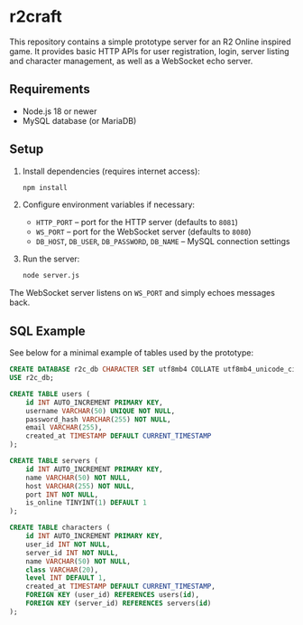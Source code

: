 # r2craft

This repository contains a simple prototype server for an R2 Online inspired game. It provides basic HTTP APIs for user registration, login, server listing and character management, as well as a WebSocket echo server.

## Requirements
- Node.js 18 or newer
- MySQL database (or MariaDB)

## Setup
1. Install dependencies (requires internet access):
   ```bash
   npm install
   ```
2. Configure environment variables if necessary:
   - `HTTP_PORT` – port for the HTTP server (defaults to `8081`)
   - `WS_PORT` – port for the WebSocket server (defaults to `8080`)
   - `DB_HOST`, `DB_USER`, `DB_PASSWORD`, `DB_NAME` – MySQL connection settings

3. Run the server:
   ```bash
   node server.js
   ```

The WebSocket server listens on `WS_PORT` and simply echoes messages back.

## SQL Example
See below for a minimal example of tables used by the prototype:
```sql
CREATE DATABASE r2c_db CHARACTER SET utf8mb4 COLLATE utf8mb4_unicode_ci;
USE r2c_db;

CREATE TABLE users (
    id INT AUTO_INCREMENT PRIMARY KEY,
    username VARCHAR(50) UNIQUE NOT NULL,
    password_hash VARCHAR(255) NOT NULL,
    email VARCHAR(255),
    created_at TIMESTAMP DEFAULT CURRENT_TIMESTAMP
);

CREATE TABLE servers (
    id INT AUTO_INCREMENT PRIMARY KEY,
    name VARCHAR(50) NOT NULL,
    host VARCHAR(255) NOT NULL,
    port INT NOT NULL,
    is_online TINYINT(1) DEFAULT 1
);

CREATE TABLE characters (
    id INT AUTO_INCREMENT PRIMARY KEY,
    user_id INT NOT NULL,
    server_id INT NOT NULL,
    name VARCHAR(50) NOT NULL,
    class VARCHAR(20),
    level INT DEFAULT 1,
    created_at TIMESTAMP DEFAULT CURRENT_TIMESTAMP,
    FOREIGN KEY (user_id) REFERENCES users(id),
    FOREIGN KEY (server_id) REFERENCES servers(id)
);
```
